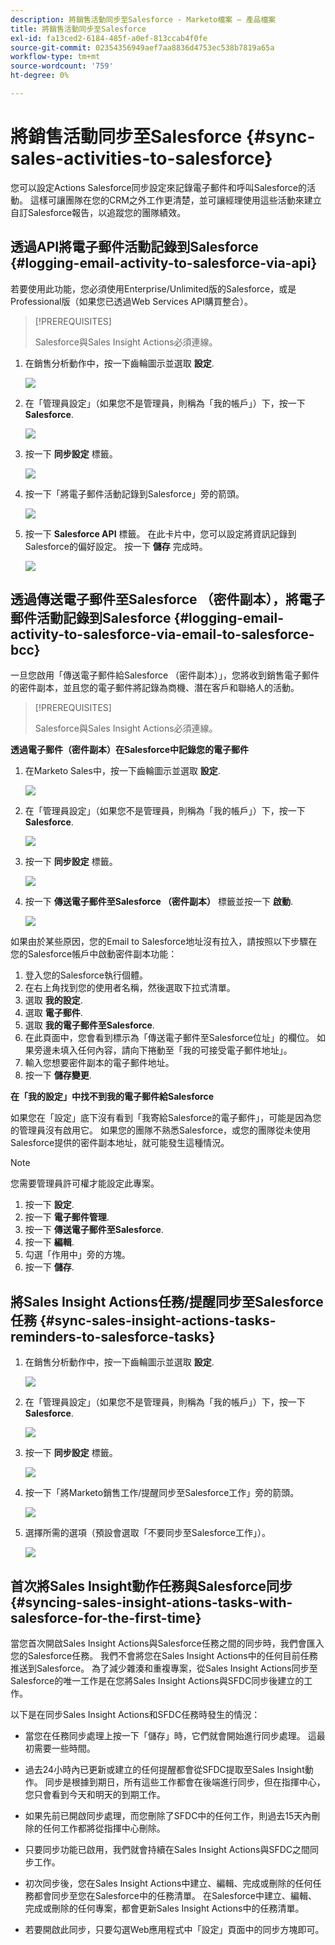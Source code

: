 ```yaml
---
description: 將銷售活動同步至Salesforce - Marketo檔案 — 產品檔案
title: 將銷售活動同步至Salesforce
exl-id: fa13ced2-6184-485f-a0ef-813ccab4f0fe
source-git-commit: 02354356949aef7aa8836d4753ec538b7819a65a
workflow-type: tm+mt
source-wordcount: '759'
ht-degree: 0%

---
```


# 將銷售活動同步至Salesforce {#sync-sales-activities-to-salesforce}

您可以設定Actions Salesforce同步設定來記錄電子郵件和呼叫Salesforce的活動。 這樣可讓團隊在您的CRM之外工作更清楚，並可讓經理使用這些活動來建立自訂Salesforce報告，以追蹤您的團隊績效。

## 透過API將電子郵件活動記錄到Salesforce {#logging-email-activity-to-salesforce-via-api}

若要使用此功能，您必須使用Enterprise/Unlimited版的Salesforce，或是Professional版（如果您已透過Web Services API購買整合）。

>[!PREREQUISITES]
>
>Salesforce與Sales Insight Actions必須連線。

1. 在銷售分析動作中，按一下齒輪圖示並選取 **設定**.

   ![](assets/sync-sales-activities-to-salesforce-1.png)

1. 在「管理員設定」（如果您不是管理員，則稱為「我的帳戶」）下，按一下 **Salesforce**.

   ![](assets/sync-sales-activities-to-salesforce-2.png)

1. 按一下 **同步設定** 標籤。

   ![](assets/sync-sales-activities-to-salesforce-3.png)

1. 按一下「將電子郵件活動記錄到Salesforce」旁的箭頭。

   ![](assets/sync-sales-activities-to-salesforce-4.png)

1. 按一下 **Salesforce API** 標籤。 在此卡片中，您可以設定將資訊記錄到Salesforce的偏好設定。 按一下 **儲存** 完成時。

   ![](assets/sync-sales-activities-to-salesforce-5.png)

## 透過傳送電子郵件至Salesforce （密件副本），將電子郵件活動記錄到Salesforce {#logging-email-activity-to-salesforce-via-email-to-salesforce-bcc}

一旦您啟用「傳送電子郵件給Salesforce （密件副本）」，您將收到銷售電子郵件的密件副本，並且您的電子郵件將記錄為商機、潛在客戶和聯絡人的活動。

>[!PREREQUISITES]
>
>Salesforce與Sales Insight Actions必須連線。

**透過電子郵件（密件副本）在Salesforce中記錄您的電子郵件**

1. 在Marketo Sales中，按一下齒輪圖示並選取 **設定**.

   ![](assets/sync-sales-activities-to-salesforce-6.png)

1. 在「管理員設定」（如果您不是管理員，則稱為「我的帳戶」）下，按一下 **Salesforce**.

   ![](assets/sync-sales-activities-to-salesforce-7.png)

1. 按一下 **同步設定** 標籤。

   ![](assets/sync-sales-activities-to-salesforce-8.png)

1. 按一下 **傳送電子郵件至Salesforce （密件副本）** 標籤並按一下 **啟動**.

   ![](assets/sync-sales-activities-to-salesforce-9.png)

如果由於某些原因，您的Email to Salesforce地址沒有拉入，請按照以下步驟在您的Salesforce帳戶中啟動密件副本功能：

1. 登入您的Salesforce執行個體。
1. 在右上角找到您的使用者名稱，然後選取下拉式清單。
1. 選取 **我的設定**.
1. 選取 **電子郵件**.
1. 選取 **我的電子郵件至Salesforce**.
1. 在此頁面中，您會看到標示為「傳送電子郵件至Salesforce位址」的欄位。 如果旁邊未填入任何內容，請向下捲動至「我的可接受電子郵件地址」。
1. 輸入您想要密件副本的電子郵件地址。
1. 按一下 **儲存變更**.

**在「我的設定」中找不到我的電子郵件給Salesforce**

如果您在「設定」底下沒有看到「我寄給Salesforce的電子郵件」，可能是因為您的管理員沒有啟用它。 如果您的團隊不熟悉Salesforce，或您的團隊從未使用Salesforce提供的密件副本地址，就可能發生這種情況。

>[!NOTE]
>
>您需要管理員許可權才能設定此專案。

1. 按一下 **設定**.
1. 按一下 **電子郵件管理**.
1. 按一下 **傳送電子郵件至Salesforce**.
1. 按一下 **編輯**.
1. 勾選「作用中」旁的方塊。
1. 按一下 **儲存**.

## 將Sales Insight Actions任務/提醒同步至Salesforce任務 {#sync-sales-insight-actions-tasks-reminders-to-salesforce-tasks}

1. 在銷售分析動作中，按一下齒輪圖示並選取 **設定**.

   ![](assets/sync-sales-activities-to-salesforce-10.png)

1. 在「管理員設定」（如果您不是管理員，則稱為「我的帳戶」）下，按一下 **Salesforce**.

   ![](assets/sync-sales-activities-to-salesforce-11.png)

1. 按一下 **同步設定** 標籤。

   ![](assets/sync-sales-activities-to-salesforce-12.png)

1. 按一下「將Marketo銷售工作/提醒同步至Salesforce工作」旁的箭頭。

   ![](assets/sync-sales-activities-to-salesforce-13.png)

1. 選擇所需的選項（預設會選取「不要同步至Salesforce工作」）。

   ![](assets/sync-sales-activities-to-salesforce-14.png)

## 首次將Sales Insight動作任務與Salesforce同步 {#syncing-sales-insight-ations-tasks-with-salesforce-for-the-first-time}

當您首次開啟Sales Insight Actions與Salesforce任務之間的同步時，我們會匯入您的Salesforce任務。 我們不會將您在Sales Insight Actions中的任何目前任務推送到Salesforce。 為了減少雜湊和重複專案，從Sales Insight Actions同步至Salesforce的唯一工作是在您將Sales Insight Actions與SFDC同步後建立的工作。

以下是在同步Sales Insight Actions和SFDC任務時發生的情況：

* 當您在任務同步處理上按一下「儲存」時，它們就會開始進行同步處理。 這最初需要一些時間。

* 過去24小時內已更新或建立的任何提醒都會從SFDC提取至Sales Insight動作。 同步是根據到期日，所有這些工作都會在後端進行同步，但在指揮中心，您只會看到今天和明天的到期工作。

* 如果先前已開啟同步處理，而您刪除了SFDC中的任何工作，則過去15天內刪除的任何工作都將從指揮中心刪除。

* 只要同步功能已啟用，我們就會持續在Sales Insight Actions與SFDC之間同步工作。

* 初次同步後，您在Sales Insight Actions中建立、編輯、完成或刪除的任何任務都會同步至您在Salesforce中的任務清單。 在Salesforce中建立、編輯、完成或刪除的任何專案，都會更新Sales Insight Actions中的任務清單。

* 若要開啟此同步，只要勾選Web應用程式中「設定」頁面中的同步方塊即可。
